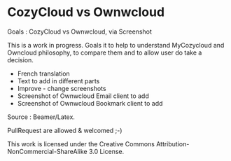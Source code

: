 CozyCloud vs Ownwcloud
==================================================================

Goals : CozyCloud vs Ownwcloud, via Screenshot

This is a work in progress. Goals it to help to understand MyCozycloud and Owncloud philosophy, to compare them and to allow user do take a decision.
- French translation
- Text to add  in different parts
- Improve - change screenshots
- Screenshot of Ownwcloud Email client to add
- Screenshot of Ownwcloud  Bookmark client to add

Source : Beamer/Latex.

PullRequest are allowed & welcomed ;-)

This work is licensed under the Creative Commons Attribution-NonCommercial-ShareAlike 3.0 License.